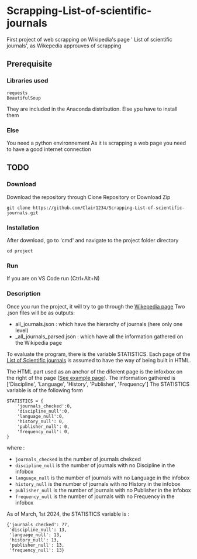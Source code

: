 # Scrapping-List-of-scientific-journals
First project of web scrapping on Wikipedia's page ' List of scientific journals', as Wikepedia approuves of scrapping

## Prerequisite
### Libraries used
    requests  
    BeautifulSoup 
They are included in the Anaconda distribution. Else ypu have to install them

### Else
You need a python environnement 
As it is scrapping a web page you need to have a good internet connection

## TODO
### Download
Download the repository through Clone Repository or Download Zip
```
git clone https://github.com/Clair1234/Scrapping-List-of-scientific-journals.git
```
### Installation
After download, go to 'cmd' and navigate to the project folder directory
```
cd project
```
### Run 
If you are on VS Code run (Ctrl+Alt+N)

### Description
Once you run the project, it will try to go through the [Wikepedia page](https://en.wikipedia.org/wiki/List_of_scientific_journals) 
Two .json files will be as outputs:
* all_journals.json : which have the hierarchy of journals (here only one level)
* _all_journals_parsed.json : which have all the information gathered on the Wikipedia page

To evaluate the program, there is the variable STATISTICS.
Each page of the [List of Scientific journals](https://en.wikipedia.org/wiki/List_of_scientific_journals) is assumed to have the way of being built in HTML.

The HTML part used as an anchor of the diferent page is the infoxbox on the right of the page ([See example page](https://en.wikipedia.org/wiki/The_Astronomical_Journal)). 
The information gathered is ['Discipline', 'Language', 'History', 'Publisher', 'Frequency']
The STATISTICS variable is of the following form 
```
STATISTICS = {
    'journals_checked':0,
    'discipline_null':0,
    'language_null':0,
    'history_null': 0,
    'publisher_null': 0,
    'frequency_null': 0,
}
```
where :
* `journals_checked` is the number of journals chekced
* `discipline_null` is the number of journals with no Discipline in the infobox
* `language_null` is the number of journals with no Language in the infobox
* `history_null` is the number of journals with no History in the infobox
* `publisher_null` is the number of journals with no Publisher in the infobox
* `frequency_null` is the number of journals with no Frequency in the infobox

As of March, 1st 2024, the STATISTICS variable is :
```
{'journals_checked': 77,
 'discipline_null': 13,
 'language_null': 13,
 'history_null': 13,
 'publisher_null': 13,
 'frequency_null': 13}
```
